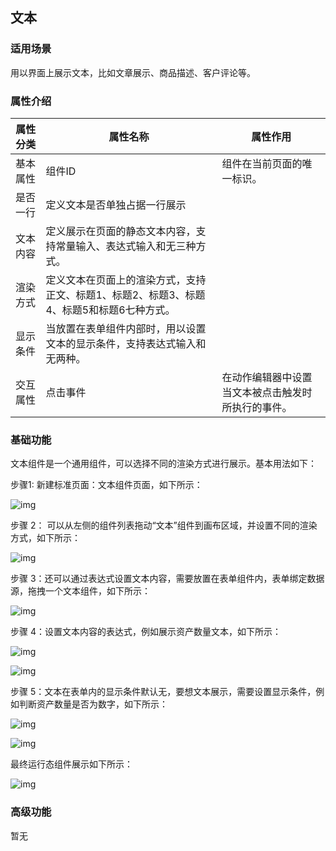 ## **文本**

### **适用场景**

用以界面上展示文本，比如文章展示、商品描述、客户评论等。

### **属性介绍**



| 属性分类 | 属性名称                                                     | 属性作用                                           |
| -------- | ------------------------------------------------------------ | -------------------------------------------------- |
| 基本属性 | 组件ID                                                       | 组件在当前页面的唯一标识。                         |
| 是否一行 | 定义文本是否单独占据一行展示                                 |                                                    |
| 文本内容 | 定义展示在页面的静态文本内容，支持常量输入、表达式输入和无三种方式。 |                                                    |
| 渲染方式 | 定义文本在页面上的渲染方式，支持正文、标题1、标题2、标题3、标题4、标题5和标题6七种方式。 |                                                    |
| 显示条件 | 当放置在表单组件内部时，用以设置文本的显示条件，支持表达式输入和无两种。 |                                                    |
| 交互属性 | 点击事件                                                     | 在动作编辑器中设置当文本被点击触发时所执行的事件。 |



### **基础功能**

文本组件是一个通用组件，可以选择不同的渲染方式进行展示。基本用法如下：

步骤1: 新建标准页面：文本组件页面，如下所示：

![img](https://main.qcloudimg.com/raw/c4118d004b266b4a67efa4fc869ba566.png)

步骤 2： 可以从左侧的组件列表拖动“文本”组件到画布区域，并设置不同的渲染方式，如下所示：

![img](https://main.qcloudimg.com/raw/b30ae686d1ea4b9ce3495c492768d718.png)

步骤 3：还可以通过表达式设置文本内容，需要放置在表单组件内，表单绑定数据源，拖拽一个文本组件，如下所示：

![img](https://main.qcloudimg.com/raw/128f0886cfb1e7a5324ae03e651aab3b.png)

步骤 4：设置文本内容的表达式，例如展示资产数量文本，如下所示：

![img](https://main.qcloudimg.com/raw/80a785b2b37b439733e0a7aabce38604.png)

![img](https://main.qcloudimg.com/raw/b8e27def4b000a8014c1b4f621adcc5a.png)

步骤 5：文本在表单内的显示条件默认无，要想文本展示，需要设置显示条件，例如判断资产数量是否为数字，如下所示：

![img](https://main.qcloudimg.com/raw/74301aaee34825459a7fe15fffd447ac.png)

![img](https://main.qcloudimg.com/raw/f925252eb44b82b432a906d8df01255d.png)

最终运行态组件展示如下所示：

![img](https://main.qcloudimg.com/raw/20aecf97e8f09f43199bf45a2448029b.png)

### **高级功能**

暂无